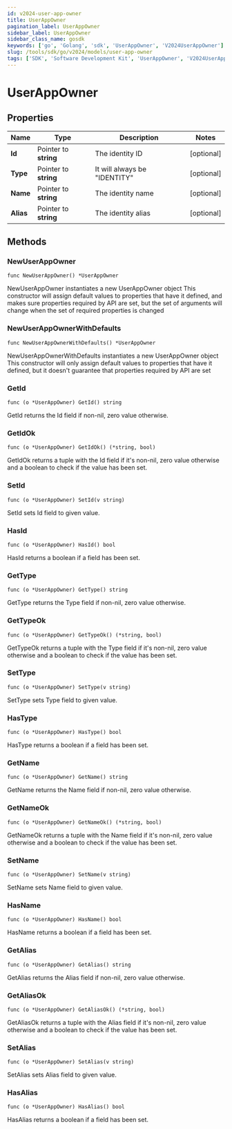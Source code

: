 ```yaml
---
id: v2024-user-app-owner
title: UserAppOwner
pagination_label: UserAppOwner
sidebar_label: UserAppOwner
sidebar_class_name: gosdk
keywords: ['go', 'Golang', 'sdk', 'UserAppOwner', 'V2024UserAppOwner']
slug: /tools/sdk/go/v2024/models/user-app-owner
tags: ['SDK', 'Software Development Kit', 'UserAppOwner', 'V2024UserAppOwner']
---
```


# UserAppOwner

## Properties

| Name | Type | Description | Notes |
| --- | --- | --- | --- |
| **Id** | Pointer to **string** | The identity ID | [optional] |
| **Type** | Pointer to **string** | It will always be \"IDENTITY\" | [optional] |
| **Name** | Pointer to **string** | The identity name | [optional] |
| **Alias** | Pointer to **string** | The identity alias | [optional] |

## Methods

### NewUserAppOwner

`func NewUserAppOwner() *UserAppOwner`

NewUserAppOwner instantiates a new UserAppOwner object This constructor will assign default values to properties that have it defined, and makes sure properties required by API are set, but the set of arguments will change when the set of required properties is changed

### NewUserAppOwnerWithDefaults

`func NewUserAppOwnerWithDefaults() *UserAppOwner`

NewUserAppOwnerWithDefaults instantiates a new UserAppOwner object This constructor will only assign default values to properties that have it defined, but it doesn't guarantee that properties required by API are set

### GetId

`func (o *UserAppOwner) GetId() string`

GetId returns the Id field if non-nil, zero value otherwise.

### GetIdOk

`func (o *UserAppOwner) GetIdOk() (*string, bool)`

GetIdOk returns a tuple with the Id field if it's non-nil, zero value otherwise and a boolean to check if the value has been set.

### SetId

`func (o *UserAppOwner) SetId(v string)`

SetId sets Id field to given value.

### HasId

`func (o *UserAppOwner) HasId() bool`

HasId returns a boolean if a field has been set.

### GetType

`func (o *UserAppOwner) GetType() string`

GetType returns the Type field if non-nil, zero value otherwise.

### GetTypeOk

`func (o *UserAppOwner) GetTypeOk() (*string, bool)`

GetTypeOk returns a tuple with the Type field if it's non-nil, zero value otherwise and a boolean to check if the value has been set.

### SetType

`func (o *UserAppOwner) SetType(v string)`

SetType sets Type field to given value.

### HasType

`func (o *UserAppOwner) HasType() bool`

HasType returns a boolean if a field has been set.

### GetName

`func (o *UserAppOwner) GetName() string`

GetName returns the Name field if non-nil, zero value otherwise.

### GetNameOk

`func (o *UserAppOwner) GetNameOk() (*string, bool)`

GetNameOk returns a tuple with the Name field if it's non-nil, zero value otherwise and a boolean to check if the value has been set.

### SetName

`func (o *UserAppOwner) SetName(v string)`

SetName sets Name field to given value.

### HasName

`func (o *UserAppOwner) HasName() bool`

HasName returns a boolean if a field has been set.

### GetAlias

`func (o *UserAppOwner) GetAlias() string`

GetAlias returns the Alias field if non-nil, zero value otherwise.

### GetAliasOk

`func (o *UserAppOwner) GetAliasOk() (*string, bool)`

GetAliasOk returns a tuple with the Alias field if it's non-nil, zero value otherwise and a boolean to check if the value has been set.

### SetAlias

`func (o *UserAppOwner) SetAlias(v string)`

SetAlias sets Alias field to given value.

### HasAlias

`func (o *UserAppOwner) HasAlias() bool`

HasAlias returns a boolean if a field has been set.
